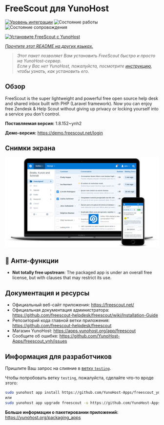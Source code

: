 <!--
Важно: этот README был автоматически сгенерирован <https://github.com/YunoHost/apps/tree/master/tools/readme_generator>
Он НЕ ДОЛЖЕН редактироваться вручную.
-->

# FreeScout для YunoHost

[![Уровень интеграции](https://dash.yunohost.org/integration/freescout.svg)](https://ci-apps.yunohost.org/ci/apps/freescout/) ![Состояние работы](https://ci-apps.yunohost.org/ci/badges/freescout.status.svg) ![Состояние сопровождения](https://ci-apps.yunohost.org/ci/badges/freescout.maintain.svg)

[![Установите FreeScout с YunoHost](https://install-app.yunohost.org/install-with-yunohost.svg)](https://install-app.yunohost.org/?app=freescout)

*[Прочтите этот README на других языках.](./ALL_README.md)*

> *Этот пакет позволяет Вам установить FreeScout быстро и просто на YunoHost-сервер.*  
> *Если у Вас нет YunoHost, пожалуйста, посмотрите [инструкцию](https://yunohost.org/install), чтобы узнать, как установить его.*

## Обзор

FreeScout is the super lightweight and powerful free open source help desk and shared inbox built with PHP (Laravel framework). Now you can enjoy free Zendesk & Help Scout without giving up privacy or locking yourself into a service you don't control.

**Поставляемая версия:** 1.8.152~ynh2

**Демо-версия:** <https://demo.freescout.net/login>

## Снимки экрана

![Снимок экрана FreeScout](./doc/screenshots/screenshot.png)

## :red_circle: Анти-функции

- **Not totally free upstream**: The packaged app is under an overall free license, but with clauses that may restrict its use.

## Документация и ресурсы

- Официальный веб-сайт приложения: <https://freescout.net/>
- Официальная документация администратора: <https://github.com/freescout-helpdesk/freescout/wiki/Installation-Guide>
- Репозиторий кода главной ветки приложения: <https://github.com/freescout-helpdesk/freescout>
- Магазин YunoHost: <https://apps.yunohost.org/app/freescout>
- Сообщите об ошибке: <https://github.com/YunoHost-Apps/freescout_ynh/issues>

## Информация для разработчиков

Пришлите Ваш запрос на слияние в [ветку `testing`](https://github.com/YunoHost-Apps/freescout_ynh/tree/testing).

Чтобы попробовать ветку `testing`, пожалуйста, сделайте что-то вроде этого:

```bash
sudo yunohost app install https://github.com/YunoHost-Apps/freescout_ynh/tree/testing --debug
или
sudo yunohost app upgrade freescout -u https://github.com/YunoHost-Apps/freescout_ynh/tree/testing --debug
```

**Больше информации о пакетировании приложений:** <https://yunohost.org/packaging_apps>
